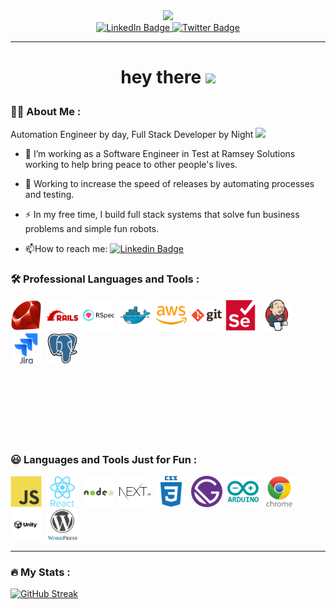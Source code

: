 <div id="header" align="center">
  <img src="https://media.giphy.com/media/SWoSkN6DxTszqIKEqv/giphy.gif" width="200"/>
</div>

<div id="badges" align="center">
  <a href="https://www.linkedin.com/in/john-connolly-677196157/">
    <img src="https://img.shields.io/badge/LinkedIn-white?style=for-the-badge&logo=linkedin&logoColor=blue" alt="LinkedIn Badge"/>
  </a>
  <a href="https://twitter.com/johncconnolly">
    <img src="https://img.shields.io/badge/Twitter-blue?style=for-the-badge&logo=twitter&logoColor=white" alt="Twitter Badge"/>
  </a>
</div>

---

<h1 align="center">
  hey there
  <img src="https://media.giphy.com/media/hvRJCLFzcasrR4ia7z/giphy.gif" width="30px"/>
  <div style="line-height:5px;">&nbsp;</div>
</h1>

### :man_technologist: About Me :

Automation Engineer by day, Full Stack Developer by Night <img src="https://media.giphy.com/media/WUlplcMpOCEmTGBtBW/giphy.gif" width="30">

- :telescope: I’m working as a Software Engineer in Test at Ramsey Solutions working to help bring peace to other people's lives.

- :seedling: Working to increase the speed of releases by automating processes and testing.

- :zap: In my free time, I build full stack systems that solve fun business problems and simple fun robots.

- :mailbox:How to reach me: [![Linkedin Badge](https://img.shields.io/badge/-John-blue?style=flat&logo=Linkedin&logoColor=white)](https://www.linkedin.com/in/john-connolly-677196157/)

### :hammer_and_wrench: Professional Languages and Tools :

<div>
    <img src="https://github.com/devicons/devicon/blob/master/icons/ruby/ruby-original.svg" title="JavaScript" alt="JavaScript" width="50" height="50"/>&nbsp;
    <img src="https://github.com/devicons/devicon/blob/master/icons/rails/rails-plain-wordmark.svg" title="JavaScript" alt="JavaScript" width="50" height="50"/>&nbsp;
    <img src="https://github.com/devicons/devicon/blob/master/icons/rspec/rspec-original-wordmark.svg" title="JavaScript" alt="JavaScript" width="50" height="50"/>&nbsp;
    <img src="https://github.com/devicons/devicon/blob/master/icons/docker/docker-original.svg" title="JavaScript" alt="JavaScript" width="50" height="50"/>&nbsp;
    <img src="https://github.com/devicons/devicon/blob/master/icons/amazonwebservices/amazonwebservices-plain-wordmark.svg" title="AWS" alt="AWS" width="50" height="50"/>&nbsp;
    <img src="https://github.com/devicons/devicon/blob/master/icons/git/git-original-wordmark.svg" title="Git" **alt="Git" width="50" height="50"/>
    <img src="https://github.com/devicons/devicon/blob/master/icons/selenium/selenium-original.svg" title="JavaScript" alt="JavaScript" width="50" height="50"/>&nbsp;
    <img src="https://github.com/devicons/devicon/blob/master/icons/jenkins/jenkins-original.svg" title="JavaScript" alt="JavaScript" width="50" height="50"/>&nbsp;
    <img src="https://github.com/devicons/devicon/blob/master/icons/jira/jira-original-wordmark.svg" title="JavaScript" alt="JavaScript" width="50" height="50"/>&nbsp;
    <img src="https://github.com/devicons/devicon/blob/master/icons/postgresql/postgresql-original.svg" title="JavaScript" alt="JavaScript" width="50" height="50"/>&nbsp;
</div>

<div style="padding:50px;">&nbsp;</div>

### 😃 Languages and Tools Just for Fun :

<div>
    <img src="https://github.com/devicons/devicon/blob/master/icons/javascript/javascript-original.svg" title="JavaScript" alt="JavaScript" width="50" height="50"/>&nbsp;
    <img src="https://github.com/devicons/devicon/blob/master/icons/react/react-original-wordmark.svg" title="React" alt="React" width="50" height="50"/>&nbsp;
    <img src="https://github.com/devicons/devicon/blob/master/icons/nodejs/nodejs-original-wordmark.svg" title="NodeJS" alt="NodeJS" width="50" height="50"/>&nbsp;
    <img src="https://github.com/devicons/devicon/blob/master/icons/nextjs/nextjs-original-wordmark.svg" title="JavaScript" alt="JavaScript" width="50" height="50"/>&nbsp;
    <img src="https://github.com/devicons/devicon/blob/master/icons/css3/css3-plain-wordmark.svg"  title="CSS3" alt="CSS" width="50" height="50"/>&nbsp;
    <img src="https://github.com/devicons/devicon/blob/master/icons/gatsby/gatsby-original.svg" title="Gatsby"  alt="Gatsby" width="50" height="50"/>&nbsp;
    <img src="https://github.com/devicons/devicon/blob/master/icons/arduino/arduino-original-wordmark.svg" title="JavaScript" alt="JavaScript" width="50" height="50"/>&nbsp;
    <img src="https://github.com/devicons/devicon/blob/master/icons/chrome/chrome-original-wordmark.svg" title="JavaScript" alt="JavaScript" width="50" height="50"/>&nbsp;
    <img src="https://github.com/devicons/devicon/blob/master/icons/unity/unity-original-wordmark.svg" title="JavaScript" alt="JavaScript" width="50" height="50"/>&nbsp;
    <img src="https://github.com/devicons/devicon/blob/master/icons/wordpress/wordpress-original.svg" title="JavaScript" alt="JavaScript" width="50" height="50"/>&nbsp;
</div>

---

### :fire: My Stats :

[![GitHub Streak](http://github-readme-streak-stats.herokuapp.com?user=jcconnol&theme=dark&background=000000)](https://git.io/streak-stats)
